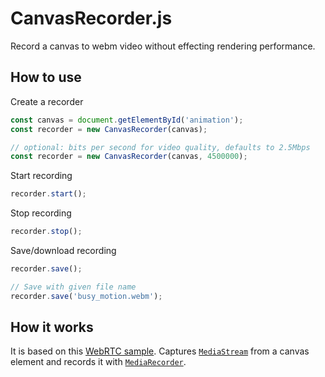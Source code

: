 # CanvasRecorder.js

Record a canvas to webm video without effecting rendering performance.

## How to use

Create a recorder

```javascript
const canvas = document.getElementById('animation');
const recorder = new CanvasRecorder(canvas);
```

```javascript
// optional: bits per second for video quality, defaults to 2.5Mbps
const recorder = new CanvasRecorder(canvas, 4500000);
```

Start recording
```javascript
recorder.start();
```

Stop recording
```javascript
recorder.stop();
```

Save/download recording
```javascript
recorder.save();

// Save with given file name
recorder.save('busy_motion.webm');
```

## How it works

It is based on this [WebRTC sample](https://webrtc.github.io/samples/src/content/capture/canvas-record/). Captures [`MediaStream`](https://developer.mozilla.org/en-US/docs/Web/API/MediaStream_Recording_API) from a canvas element and records it with [`MediaRecorder`](https://developer.mozilla.org/en-US/docs/Web/API/MediaRecorder).
